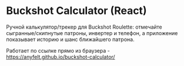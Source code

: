 # Buckshot Calculator (React)

Ручной калькулятор/трекер для Buckshot Roulette: отмечайте сыгранные/скипнутые патроны, инвертер и телефон, а приложение показывает историю и шанс ближайшего патрона.

Работает по ссылке прямо из браузера - https://anyfelt.github.io/buckshot-calculator/
